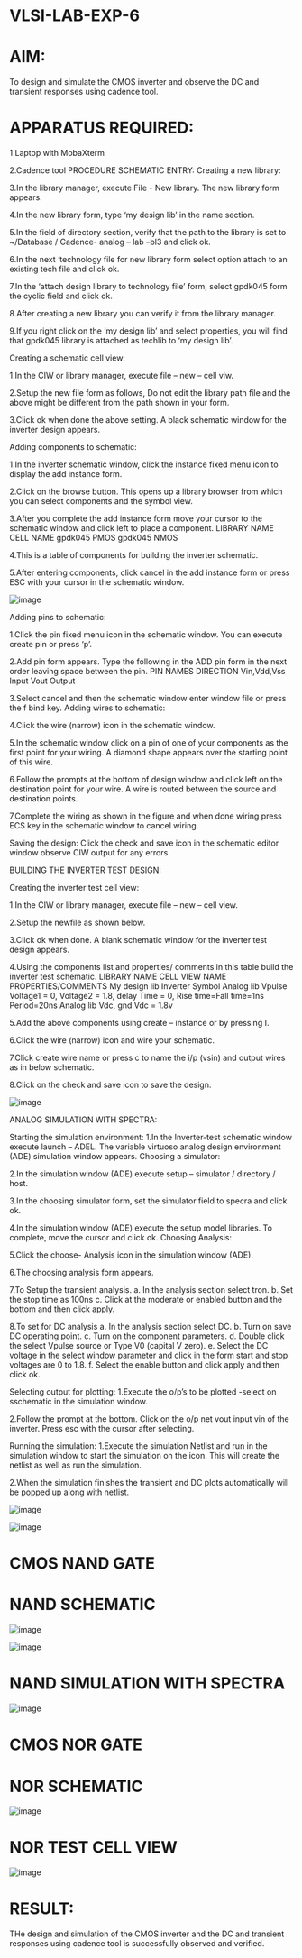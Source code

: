 # VLSI-LAB-EXP-6
# AIM:
To design and simulate the CMOS inverter and observe the DC and transient responses using cadence tool.

# APPARATUS REQUIRED:
1.Laptop with MobaXterm

2.Cadence tool PROCEDURE SCHEMATIC ENTRY: Creating a new library:

3.In the library manager, execute File - New library. The new library form appears.

4.In the new library form, type ‘my design lib’ in the name section.

5.In the field of directory section, verify that the path to the library is set to ~/Database / Cadence- analog – lab –bl3 and click ok.

6.In the next ‘technology file for new library form select option attach to an existing tech file and click ok.

7.In the ‘attach design library to technology file’ form, select gpdk045 form the cyclic field and click ok.

8.After creating a new library you can verify it from the library manager.

9.If you right click on the ‘my design lib’ and select properties, you will find that gpdk045 library is attached as techlib to ‘my design lib’.

Creating a schematic cell view:

1.In the CIW or library manager, execute file – new – cell viw.

2.Setup the new file form as follows, Do not edit the library path file and the above might be different from the path shown in your form.

3.Click ok when done the above setting. A black schematic window for the inverter design appears.

Adding components to schematic:

1.In the inverter schematic window, click the instance fixed menu icon to display the add instance form.

2.Click on the browse button. This opens up a library browser from which you can select components and the symbol view.

3.After you complete the add instance form move your cursor to the schematic window and click left to place a component. LIBRARY NAME CELL NAME gpdk045 PMOS gpdk045 NMOS

4.This is a table of components for building the inverter schematic.

5.After entering components, click cancel in the add instance form or press ESC with your cursor in the schematic window.

![image](https://github.com/Gokul5310/VLSI-LAB-EXP-6/assets/116006381/01436570-acb7-4d88-8878-d38b091459cd)

Adding pins to schematic:

1.Click the pin fixed menu icon in the schematic window. You can execute create pin or press ‘p’.

2.Add pin form appears. Type the following in the ADD pin form in the next order leaving space between the pin. PIN NAMES DIRECTION Vin,Vdd,Vss Input Vout Output

3.Select cancel and then the schematic window enter window file or press the f bind key. Adding wires to schematic:

4.Click the wire (narrow) icon in the schematic window.

5.In the schematic window click on a pin of one of your components as the first point for your wiring. A diamond shape appears over the starting point of this wire.

6.Follow the prompts at the bottom of design window and click left on the destination point for your wire. A wire is routed between the source and destination points.

7.Complete the wiring as shown in the figure and when done wiring press ECS key in the schematic window to cancel wiring.

Saving the design:
Click the check and save icon in the schematic editor window observe CIW output for any errors.

BUILDING THE INVERTER TEST DESIGN: 

Creating the inverter test cell view:

1.In the CIW or library manager, execute file – new – cell view.

2.Setup the newfile as shown below.

3.Click ok when done. A blank schematic window for the inverter test design appears.

4.Using the components list and properties/ comments in this table build the inverter test schematic. LIBRARY NAME CELL VIEW NAME PROPERTIES/COMMENTS My design lib Inverter Symbol Analog lib Vpulse Voltage1 = 0, Voltage2 = 1.8, delay Time = 0, Rise time=Fall time=1ns Period=20ns Analog lib Vdc, gnd Vdc = 1.8v

5.Add the above components using create – instance or by pressing I.

6.Click the wire (narrow) icon and wire your schematic.

7.Click create wire name or press c to name the i/p (vsin) and output wires as in below schematic.

8.Click on the check and save icon to save the design.

![image](https://github.com/Gokul5310/VLSI-LAB-EXP-6/assets/116006381/846e6a19-ba00-43a5-9863-808bd3841107)

ANALOG SIMULATION WITH SPECTRA: 

Starting the simulation environment:
1.In the Inverter-test schematic window execute launch – ADEL. The variable virtuoso analog design environment (ADE) simulation window appears. Choosing a simulator:

2.In the simulation window (ADE) execute setup – simulator / directory / host.

3.In the choosing simulator form, set the simulator field to specra and click ok.

4.In the simulation window (ADE) execute the setup model libraries. To complete, move the cursor and click ok. Choosing Analysis:

5.Click the choose- Analysis icon in the simulation window (ADE).

6.The choosing analysis form appears.

7.To Setup the transient analysis. a. In the analysis section select tron. b. Set the stop time as 100ns c. Click at the moderate or enabled button and the bottom and then click apply.

8.To set for DC analysis a. In the analysis section select DC. b. Turn on save DC operating point. c. Turn on the component parameters. d. Double click the select Vpulse source or Type V0 (capital V zero). e. Select the DC voltage in the select window parameter and click in the form start and stop voltages are 0 to 1.8. f. Select the enable button and click apply and then click ok.

Selecting output for plotting:
1.Execute the o/p’s to be plotted -select on sschematic in the simulation window.

2.Follow the prompt at the bottom. Click on the o/p net vout input vin of the inverter. Press esc with the cursor after selecting.

Running the simulation:
1.Execute the simulation Netlist and run in the simulation window to start the simulation on the icon. This will create the netlist as well as run the simulation.

2.When the simulation finishes the transient and DC plots automatically will be popped up along with netlist.

![image](https://github.com/Gokul5310/VLSI-LAB-EXP-6/assets/116006381/6cab815e-9586-4e80-ba2f-adbfa84ffaa5)

![image](https://github.com/Gokul5310/VLSI-LAB-EXP-6/assets/116006381/86394070-ebfa-43c0-9390-b61e0d98aa89)

# CMOS NAND GATE
# NAND SCHEMATIC

![image](https://github.com/Gokul5310/VLSI-LAB-EXP-6/assets/116006381/464b4ba9-4f2d-4763-b865-171ad599a65b)

![image](https://github.com/Gokul5310/VLSI-LAB-EXP-6/assets/116006381/75aa67d0-7a21-4cb9-9f6a-11ec960dd049)

# NAND SIMULATION WITH SPECTRA

![image](https://github.com/Gokul5310/VLSI-LAB-EXP-6/assets/116006381/0c9fb08f-fd7e-4647-aed3-a4329ad0081f)

# CMOS NOR GATE
# NOR SCHEMATIC

![image](https://github.com/Gokul5310/VLSI-LAB-EXP-6/assets/116006381/f3ab9efa-04af-4f57-8617-690745ac0466)

# NOR TEST CELL VIEW

![image](https://github.com/Gokul5310/VLSI-LAB-EXP-6/assets/116006381/dace906d-d41d-41b2-ac24-06247a6af81c)

# RESULT:
THe design and simulation of the CMOS inverter and the DC and transient responses using cadence tool is successfully observed and verified.







